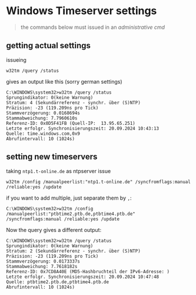 # Windows Timeserver settings
> the commands below must issued in an *administrative cmd*

## getting actual settings
issueing
```
w32tm /query /status
```
gives an output like this (sorry german settings)

```
C:\WINDOWS\system32>w32tm /query /status
Sprungindikator: 0(keine Warnung)
Stratum: 4 (Sekundärreferenz - synchr. über (S)NTP)
Präzision: -23 (119.209ns pro Tick)
Stammverzögerung: 0.0168694s
Stammabweichung: 7.7960610s
Referenz-ID: 0x0D5F41FB (Quell-IP:  13.95.65.251)
Letzte erfolgr. Synchronisierungszeit: 20.09.2024 10:43:13
Quelle: time.windows.com,0x9
Abrufintervall: 10 (1024s)
```

## setting new timeservers

taking `ntp1.t-online.de` as ntpserver issue
```
w32tm /config /manualpeerlist:"ntp1.t-online.de" /syncfromflags:manual /reliable:yes /update
```

if you want to add multiple, just separate them by `,`:

```
C:\WINDOWS\system32>w32tm /config /manualpeerlist:"ptbtime2.ptb.de,ptbtime4.ptb.de" /syncfromflags:manual /reliable:yes /update
```

Now the query gives a different output:

```
C:\WINDOWS\system32>w32tm /query /status
Sprungindikator: 0(keine Warnung)
Stratum: 2 (Sekundärreferenz - synchr. über (S)NTP)
Präzision: -23 (119.209ns pro Tick)
Stammverzögerung: 0.0173337s
Stammabweichung: 7.7618182s
Referenz-ID: 0x7CD8A40E (MD5-Hashbruchteil der IPv6-Adresse: )
Letzte erfolgr. Synchronisierungszeit: 20.09.2024 10:47:48
Quelle: ptbtime2.ptb.de,ptbtime4.ptb.de
Abrufintervall: 10 (1024s)
```
